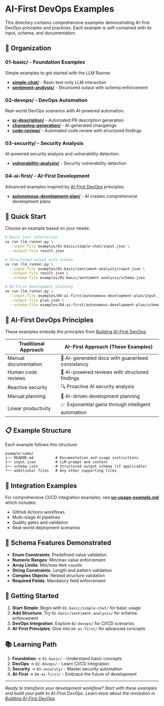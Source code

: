 # AI-First DevOps Examples

This directory contains comprehensive examples demonstrating AI-first DevOps principles and practices. Each example is self-contained with its input, schema, and documentation.

## 📁 Organization

### 01-basic/ - Foundation Examples
Simple examples to get started with the LLM Runner.

- **[simple-chat/](01-basic/simple-chat/)** - Basic text-only LLM interaction
- **[sentiment-analysis/](01-basic/sentiment-analysis/)** - Structured output with schema enforcement

### 02-devops/ - DevOps Automation
Real-world DevOps scenarios with AI-powered automation.

- **[pr-description/](02-devops/pr-description/)** - Automated PR description generation
- **[changelog-generation/](02-devops/changelog-generation/)** - AI-generated changelogs
- **[code-review/](02-devops/code-review/)** - Automated code review with structured findings

### 03-security/ - Security Analysis
AI-powered security analysis and vulnerability detection.

- **[vulnerability-analysis/](03-security/vulnerability-analysis/)** - Security vulnerability detection

### 04-ai-first/ - AI-First Development
Advanced examples inspired by [AI-First DevOps](https://technologyworkroom.blogspot.com/2025/06/building-ai-first-devops.html) principles.

- **[autonomous-development-plan/](04-ai-first/autonomous-development-plan/)** - AI creates comprehensive development plans

## 🚀 Quick Start

Choose an example based on your needs:

```bash
# Basic text interaction
uv run llm_runner.py \
  --input-file examples/01-basic/simple-chat/input.json \
  --output-file result.json

# Structured output with schema
uv run llm_runner.py \
  --input-file examples/01-basic/sentiment-analysis/input.json \
  --output-file result.json \
  --schema-file examples/01-basic/sentiment-analysis/schema.json

# AI-First development planning
uv run llm_runner.py \
  --input-file examples/04-ai-first/autonomous-development-plan/input.json \
  --output-file plan.json \
  --schema-file examples/04-ai-first/autonomous-development-plan/schema.json
```

## 🎯 AI-First DevOps Principles

These examples embody the principles from [Building AI-First DevOps](https://technologyworkroom.blogspot.com/2025/06/building-ai-first-devops.html):

| Traditional Approach | AI-First Approach (These Examples) |
|---------------------|-----------------------------------|
| Manual documentation | 🤖 AI-generated docs with guaranteed consistency |
| Human code reviews | 🤖 AI-powered reviews with structured findings |
| Reactive security | 🔍 Proactive AI security analysis |
| Manual planning | 🎯 AI-driven development planning |
| Linear productivity | 📈 Exponential gains through intelligent automation |

## 📋 Example Structure

Each example follows this structure:
```
example-name/
├── README.md          # Documentation and usage instructions
├── input.json         # LLM prompt and context
├── schema.json        # Structured output schema (if applicable)
└── additional files   # Any other supporting files
```

## 🔗 Integration Examples

For comprehensive CI/CD integration examples, see **[uv-usage-example.md](uv-usage-example.md)** which includes:
- GitHub Actions workflows
- Multi-stage AI pipelines
- Quality gates and validation
- Real-world deployment scenarios

## 🎨 Schema Features Demonstrated

- **Enum Constraints**: Predefined value validation
- **Numeric Ranges**: Min/max value enforcement
- **Array Limits**: Min/max item counts
- **String Constraints**: Length and pattern validation
- **Complex Objects**: Nested structure validation
- **Required Fields**: Mandatory field enforcement

## 🚀 Getting Started

1. **Start Simple**: Begin with `01-basic/simple-chat/` for basic usage
2. **Add Structure**: Try `01-basic/sentiment-analysis/` for schema enforcement
3. **DevOps Integration**: Explore `02-devops/` for CI/CD scenarios
4. **AI-First Principles**: Dive into `04-ai-first/` for advanced concepts

## 📚 Learning Path

1. **Foundation** → `01-basic/` - Understand basic concepts
2. **DevOps** → `02-devops/` - Learn CI/CD integration
3. **Security** → `03-security/` - Master security automation
4. **AI-First** → `04-ai-first/` - Embrace the future of development

---

*Ready to transform your development workflow? Start with these examples and build your path to AI-First DevOps. Learn more about the revolution in [Building AI-First DevOps](https://technologyworkroom.blogspot.com/2025/06/building-ai-first-devops.html).* 